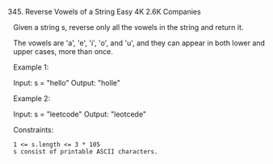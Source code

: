 345. Reverse Vowels of a String
Easy
4K
2.6K
Companies

Given a string s, reverse only all the vowels in the string and return it.

The vowels are 'a', 'e', 'i', 'o', and 'u', and they can appear in both lower and upper cases, more than once.

 

Example 1:

Input: s = "hello"
Output: "holle"

Example 2:

Input: s = "leetcode"
Output: "leotcede"

 

Constraints:

    1 <= s.length <= 3 * 105
    s consist of printable ASCII characters.

